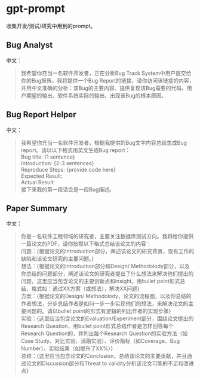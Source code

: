 # gpt-prompt

收集开发/测试/研究中用到的prompt。

## Bug Analyst

中文：

> 我希望你充当一名软件开发者，正在分析Bug Track System中用户提交给你的Bug报告。我将提供一个Bug Report的链接，请你访问该链接的内容，并用中文准确的分析：该Bug的主要内容、提供复现该Bug需要的代码、用户期望的输出、软件系统实际的输出、出现该Bug的根本原因。

## Bug Report Helper

中文：

> 我希望你充当一名软件开发者，根据我提供的Bug文字内容总结生成Bug report。请以以下格式用英文生成Bug report：<br> 
> Bug title: {1 sentence} <br> 
> Introduction: {2-3 sentences} <br> 
> Reproduce Steps: {provide code here} <br> 
> Expected Result: <br> 
> Actual Result: <br> 
> 接下来我的第一段话会是一段Bug描述。

## Paper Summary

中文：

> 你是一名软件工程领域的研究者，主要关注数据库测试方向。我将给你提供一篇论文的PDF，请你按照以下格式总结该论文的内容：<br> 
> 问题：{根据论文的Introduction部分，阐述该论文的研究背景，现有工作的缺陷和该论文研究的主要问题。} <br> 
> 想法：{根据论文的Introduction部分和Design/ Methodolody部分，以及你总结的问题部分，阐述该论文的研究者提出了什么想法来解决他们提出的问题，这里应当包含论文的主要创新点和insight。用bullet point形式总结，格式如：通过XX方案（或想法），解决XX问题} <br> 
> 方案：{根据论文的Design/ Methodolody，论文的流程图，以及你总结的作者想法，分步总结作者是如何一步一步实现他们的想法，来解决论文的主要问题的。请以bullet point的形式有逻辑的列出作者的实现步骤} <br> 
> 实验：{这里应当包含论文的Evaluation/Experiment部分，围绕论文提出的Research Question，用bullet point形式总结作者是怎样回答每个Research Question的，并列出每个Research Question的实验方法（如Case Study、对比实验、消融实验）、评价指标（如Coverage、Bug Number）、实验结果（如提升了XX%）} <br> 
> 总结：{这里应当包含论文的Conclusion，总结该论文的主要贡献，并且通过论文的Discussion部分和Threat to validity分析该论文可能的不足和改进点}
